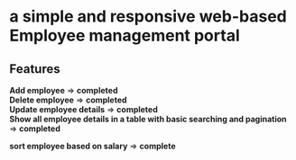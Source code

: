 # a simple and responsive web-based Employee management portal

## Features
**Add employee** => **completed**  
**Delete employee** => **completed**  
**Update employee details** => **completed**  
**Show all employee details in a table with basic searching and pagination** => **completed**  

**sort employee based on salary** => **complete**
